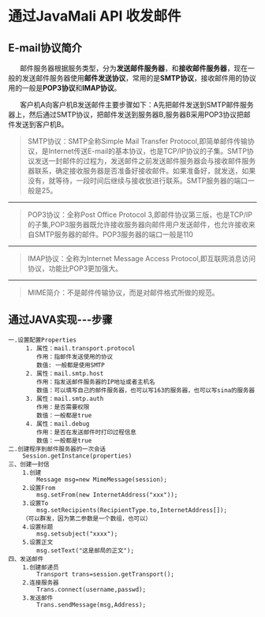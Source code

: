 # 通过JavaMali API 收发邮件

## E-mail协议简介
&nbsp; &nbsp; &nbsp; 邮件服务器根据服务类型，分为**发送邮件服务器**，和**接收邮件服务器**，现在一般的发送邮件服务器使用**邮件发送协议**，常用的是**SMTP协议**，接收邮件用的协议用的一般是**POP3协议**和**IMAP协议**。	

&nbsp; &nbsp; &nbsp; 客户机A向客户机B发送邮件主要步骤如下：A先把邮件发送到SMTP邮件服务器上，然后通过SMTP协议，把邮件发送到服务器B,服务器B采用POP3协议把邮件发送到客户机B。

>SMTP协议：SMTP全称Simple Mail Transfer Protocol,即简单邮件传输协议，是Internet传送E-mail的基本协议，也是TCP/IP协议的子集。SMTP协议发送一封邮件的过程为，发送邮件之前发送邮件服务器会与接收邮件服务器联系，确定接收服务器是否准备好接收邮件。如果准备好，就发送，如果没有，就等待，一段时间后继续与接收放进行联系。SMTP服务器的端口一般是25。

-----------
>POP3协议：全称Post Office Protocol 3,即邮件协议第三版，也是TCP/IP的子集,POP3服务器既允许接收服务器向邮件用户发送邮件，也允许接收来自SMTP服务器的邮件。POP3服务器的端口一般是110

-------------
>IMAP协议：全称为Internet Message Access Protocol,即互联网消息访问协议，功能比POP3更加强大。

---------------------
>MIME简介：不是邮件传输协议，而是对邮件格式所做的规范。

## 通过JAVA实现---步骤
	一.设置配置Properties
		 1. 属性：mail.transport.protocol 
			作用：指邮件发送使用的协议
			数值: 一般都是使用SMTP
		 2. 属性：mail.smtp.host
		    作用：指发送邮件服务器的IP地址或者主机名
			数值：可以填写自己的邮件服务器，也可以写163的服务器，也可以写sina的服务器
		 3. 属性：mail.smtp.auth
			作用：是否需要权限
			数值：一般都是true
		 4. 属性：mail.debug
			作用：是否在发送邮件时打印过程信息
			数值：一般都是true
	二.创建程序到邮件服务器的一次会话
		Session.getInstance(properties)
	三、创建一封信
		1.创建
			Message msg=new MimeMessage(session);
		2.设置From
			msg.setFrom(new InternetAddress("xxx"));
		3.设置To
			msg.setRecipients(RecipientType.to,InternetAddress[]);
		（可以群发，因为第二参数是一个数组，也可以）
		4.设置标题
			msg.setsubject("xxxx");
		5.设置正文
			msg.setText("这是邮局的正文");
	四、发送邮件
		1.创建邮递员
			Transport trans=session.getTransport();
		2.连接服务器
			Trans.connect(username,passwd);
		3.发送邮件
			Trans.sendMessage(msg,Address);